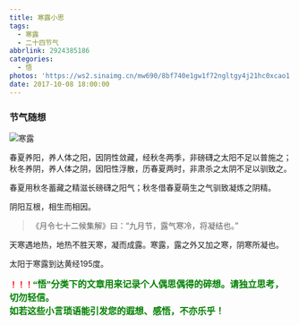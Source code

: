 ```yaml
---
title: 寒露小思
tags:
  - 寒露
  - 二十四节气
abbrlink: 2924385186
categories:
  - 悟
photos: 'https://ws2.sinaimg.cn/mw690/8bf740e1gw1f72ngltgy4j21hc0xcao1.jpg'
date: 2017-10-08 18:00:00
---
```

### 节气随想
![寒露](https://ws2.sinaimg.cn/mw690/8bf740e1gw1f72ngltgy4j21hc0xcao1.jpg)  


春夏养阳，养人体之阳，因阴性敛藏，经秋冬两季，非磅礴之太阳不足以普施之；秋冬养阴，养人体之阴，因阳性浮散，历春夏两时，非肃杀之太阴不足以驯致之。  

春夏用秋冬蓄藏之精滋长磅礴之阳气；秋冬借春夏萌生之气驯致凝炼之阴精。  

阴阳互根，相生而相因。  


>《月令七十二候集解》曰：“九月节，露气寒冷，将凝结也。”  

天寒遇地热，地热不胜天寒，凝而成露。寒露，露之外又加之寒，阴寒所凝也。  

太阳于寒露到达黄经195度。  

**<font color=red>！！！</font><font color=green face=微软雅黑 size=3>“悟”分类下的文章用来记录个人偶思偶得的碎想。请独立思考，切勿轻信。  
如若这些小言琐语能引发您的遐想、感悟，不亦乐乎！</font>**